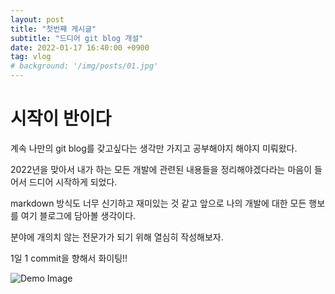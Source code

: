 ```yaml
---
layout: post
title: "첫번째 게시글"
subtitle: "드디어 git blog 개설"
date: 2022-01-17 16:40:00 +0900
tag: vlog
# background: '/img/posts/01.jpg'
---
```

# 시작이 반이다
계속 나만의 git blog를 갖고싶다는 생각만 가지고 공부해야지 해야지 미뤄왔다.

2022년을 맞아서 내가 하는 모든 개발에 관련된 내용들을 정리해야겠다라는 마음이 들어서 드디어 시작하게 되었다.

markdown 방식도 너무 신기하고 재미있는 것 같고 앞으로 나의 개발에 대한 모든 행보를 여기 블로그에 담아볼 생각이다.

분야에 개의치 않는 전문가가 되기 위해 열심히 작성해보자.

1일 1 commit을 향해서 화이팅!!

<img class="img-fluid" src="https://source.unsplash.com/Mn9Fa_wQH-M/800x450" alt="Demo Image">